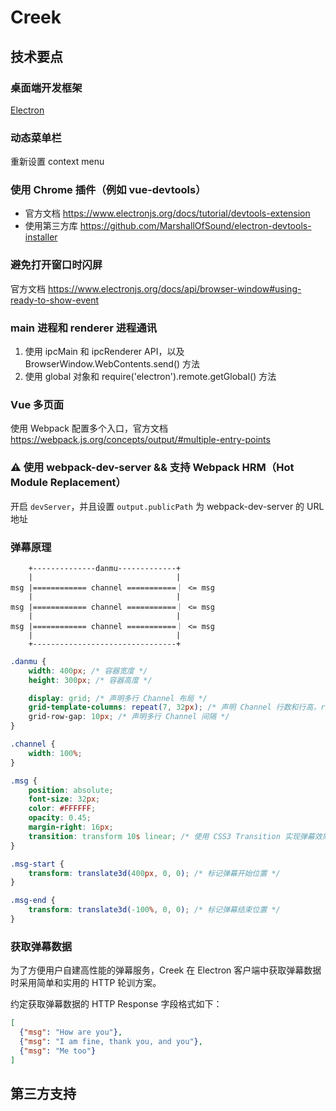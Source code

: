 # Creek

## 技术要点

### 桌面端开发框架

[Electron](https://www.electronjs.org/)

### 动态菜单栏

重新设置 context menu

### 使用 Chrome 插件（例如 vue-devtools）

- 官方文档 https://www.electronjs.org/docs/tutorial/devtools-extension
- 使用第三方库 https://github.com/MarshallOfSound/electron-devtools-installer

### 避免打开窗口时闪屏

官方文档 https://www.electronjs.org/docs/api/browser-window#using-ready-to-show-event

### main 进程和 renderer 进程通讯

1. 使用 ipcMain 和 ipcRenderer API，以及 BrowserWindow.WebContents.send() 方法
2. 使用 global 对象和 require('electron').remote.getGlobal() 方法

### Vue 多页面

使用 Webpack 配置多个入口，官方文档 https://webpack.js.org/concepts/output/#multiple-entry-points

### ⚠️ 使用 webpack-dev-server && 支持 Webpack HRM（Hot Module Replacement）

开启 `devServer`，并且设置 `output.publicPath` 为 webpack-dev-server 的 URL 地址

### 弹幕原理

```text
    +--------------danmu-------------+
    |                                |
msg |============ channel ===========｜ <= msg
    |                                |
msg |============ channel ===========｜ <= msg
    |                                |
msg |============ channel ===========｜ <= msg
    |                                |
    +--------------------------------+
```

```css
.danmu {
    width: 400px; /* 容器宽度 */
    height: 300px; /* 容器高度 */

    display: grid; /* 声明多行 Channel 布局 */
    grid-template-columns: repeat(7, 32px); /* 声明 Channel 行数和行高，rows = Math.floor( 300 / ( 32 + 10 )) */
    grid-row-gap: 10px; /* 声明多行 Channel 间隔 */
}

.channel {
    width: 100%;
}

.msg {
    position: absolute;
    font-size: 32px;
    color: #FFFFFF;
    opacity: 0.45;
    margin-right: 16px;
    transition: transform 10s linear; /* 使用 CSS3 Transition 实现弹幕效果 */
}

.msg-start {
    transform: translate3d(400px, 0, 0); /* 标记弹幕开始位置 */
}

.msg-end {
    transform: translate3d(-100%, 0, 0); /* 标记弹幕结束位置 */
}
```

### 获取弹幕数据

为了方便用户自建高性能的弹幕服务，Creek 在 Electron 客户端中获取弹幕数据时采用简单和实用的 HTTP 轮训方案。

约定获取弹幕数据的 HTTP Response 字段格式如下：

```json
[
  {"msg": "How are you"},
  {"msg": "I am fine, thank you, and you"},
  {"msg": "Me too"}
]
```

## 第三方支持